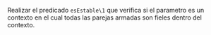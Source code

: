 Realizar el predicado `esEstable\1` que verifica si el parametro es un contexto en el cual todas las parejas armadas son fieles dentro del contexto.